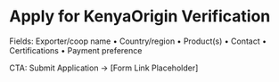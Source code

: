 # Apply for KenyaOrigin Verification

Fields: Exporter/coop name • Country/region • Product(s) • Contact • Certifications • Payment preference  

CTA: Submit Application → [Form Link Placeholder]
